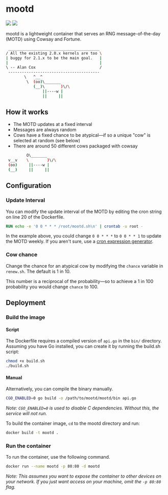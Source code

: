 # mootd

![](https://img.shields.io/badge/status-maintained-green) [![](https://img.shields.io/badge/release-v1.2.0:guenon-blue)](https://github.com/samcole8/mootd/releases/latest)

mootd is a lightweight container that serves an RNG message-of-the-day (MOTD) using Cowsay and Fortune.

```bash
 ________________________________________ 
/ All the existing 2.0.x kernels are too \
| buggy for 2.1.x to be the main goal.   |
|                                        |
\ -- Alan Cox                            /
 ---------------------------------------- 
        \   ^__^
         \  (oo)\_______
            (__)\       )\/\
                ||----w |
                ||     ||
```

## How it works

- The MOTD updates at a fixed interval
- Messages are always random
- Cows have a fixed chance to be atypical—if so a unique "cow" is selected at random (see below)
- There are around 50 different cows packaged with cowsay

```bash
         O\_______
 v__v    \        )\/\
 (oo)     ||----w |
 (__)     ||     ||  
```

## Configuration

### Update Interval

You can modify the update interval of the MOTD by editing the cron string on line 20 of the Dockerfile.

```Dockerfile
RUN echo -e '0 0 * * * /root/mootd.sh\n' | crontab -u root -
```

In the example above, you could change `0 0 * * *` to `0 0 * * 1` to update the MOTD weekly. If you aren't sure, use a [cron expression generator](https://crontab.guru/).

### Cow chance

Change the chance for an atypical cow by modifying the `chance` variable in `renew.sh`. The default is 1 in 10.

This number is a reciprocal of the probability—so to achieve a 1 in 100 probability you would change `chance` to 100.

## Deployment

### Build the image

#### Script

The Dockerfile requires a compiled version of `api.go` in the `bin/` directory. Assuming you have Go installed, you can create it by running the build.sh script:

```bash
chmod +x build.sh
./build.sh
```

#### Manual

Alternatively, you can compile the binary manually.

```bash
CGO_ENABLED=0 go build -o /path/to/mootd/mootd/bin api.go 
```
*Note: `CGO_ENABLED=0` is used to disable C dependencies. Without this, the service will not run.*  
  
To build the container image, `cd` to the mootd directory and run:

```bash
docker build -t mootd .
```

### Run the container

To run the container, use the following command.

```bash
docker run --name mootd -p 80:80 -d mootd
```

*Note: This assumes you want to expose the container to other devices on your network. If you just want access on your machine, omit the `-p 80:80` flag.*
